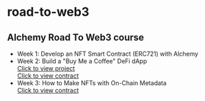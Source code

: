 # road-to-web3
## Alchemy Road To Web3 course

 - Week 1: Develop an NFT Smart Contract (ERC721) with Alchemy
 - Week 2: Build a "Buy Me a Coffee" DeFi dApp<br />
   [Click to view project](https://buy-me-a-coffee-beige.vercel.app)<br />
   [Click to view contract](https://goerli.etherscan.io/address/0x813C080BAC2DA8d35560576FE50D094868860eA4#code)
 - Week 3: How to Make NFTs with On-Chain Metadata<br />
   [Click to view contract](https://mumbai.polygonscan.com/address/0xdC543BFB999c9f10fbaC140429eB0fCeFAe20FEE#code)
